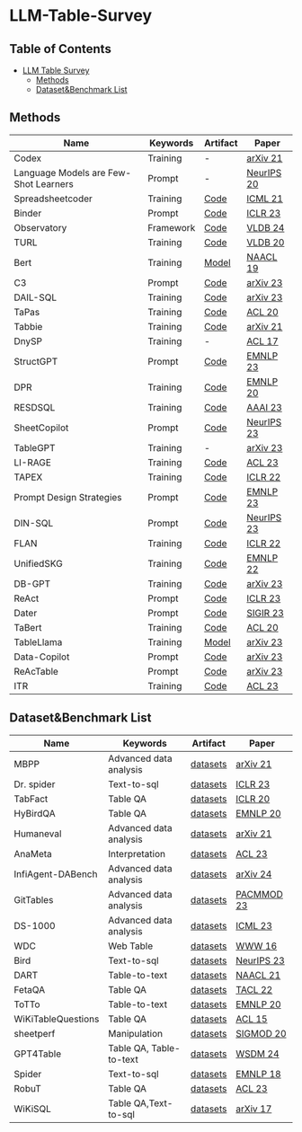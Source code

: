 # LLM-Table-Survey
## Table of Contents

- [LLM Table Survey](#llm-table-survey)
  - [Methods](#Methods)
  - [Dataset&Benchmark List](#datasetbenchmark-list)

## Methods


| Name                                  | Keywords  | Artifact                                                                                 | Paper                                                                                                   |
|---------------------------------------|-----------|------------------------------------------------------------------------------------------|---------------------------------------------------------------------------------------------------------|
| Codex                                 | Training  | -                                                                                        | [arXiv 21](https://arxiv.org/abs/2107.03374)                                                            |
| Language Models are Few-Shot Learners | Prompt    | -                                                                                        | [NeurIPS 20](https://proceedings.neurips.cc/paper/2020/file/1457c0d6bfcb4967418bfb8ac142f64a-Paper.pdf) |
| Spreadsheetcoder                      | Training  | [Code](https://github.com/google-research/google-research/tree/master/spreadsheet_coder) | [ICML 21](https://arxiv.org/abs/2106.15339)                                                             |
| Binder                                | Prompt    | [Code](https://github.com/xlang-ai/Binder)                                               | [ICLR 23](https://arxiv.org/abs/2210.02875)                                                             |
| Observatory                           | Framework | [Code](https://github.com/superctj/observatory)                                          | [VLDB 24](https://arxiv.org/abs/2310.07736v3)                                                           |
| TURL                                  | Training  | [Code](https://github.com/sunlab-osu/TURL)                                               | [VLDB 20](https://arxiv.org/abs/2006.14806)                                                             |
| Bert                                  | Training  | [Model](https://huggingface.co/docs/transformers/model_doc/bert)                         | [NAACL 19](https://arxiv.org/abs/1810.04805)                                                            |
| C3                                    | Prompt    | [Code](https://arxiv.org/abs/2307.07306)                                                 | [arXiv 23](https://arxiv.org/abs/2307.07306)                                                            |
| DAIL-SQL                              | Training  | [Code](https://github.com/taoyds/test-suite-sql-eval)                                    | [arXiv 23](https://arxiv.org/abs/2308.15363)                                                            |
| TaPas                                 | Training  | [Code](https://github.com/google-research/tapas)                                         | [ACL 20](https://arxiv.org/abs/2004.02349)                                                              |
| Tabbie                                | Training  | [Code](https://github.com/SFIG611/tabbie)                                                | [arXiv 21](https://arxiv.org/abs/2105.02584)                                                            |
| DnySP                                 | Training  | -                                                                                        | [ACL 17](https://aclanthology.org/P17-1167/)                                                            |
| StructGPT                             | Prompt    | [Code](https://github.com/RUCAIBox/StructGPT)                                            | [EMNLP 23](https://arxiv.org/abs/2305.09645)                                                            |
| DPR                                   | Training  | [Code](https://github.com/facebookresearch/DPR)                                          | [EMNLP 20](https://arxiv.org/abs/2004.04906)                                                            |
| RESDSQL                               | Training  | [Code](https://github.com/RUCKBReasoning/RESDSQL)                                        | [AAAI 23](https://arxiv.org/abs/2302.05965)                                                             |
| SheetCopilot                          | Prompt    | [Code](https://sheetcopilot.github.io/)                                                  | [NeurIPS 23](https://arxiv.org/abs/2305.19308)                                                          |
| TableGPT                              | Training  | -                                                                                        | [arXiv 23](https://arxiv.org/abs/2310.09263v1)                                                          |
| LI-RAGE                               | Training  | [Code](https://github.com/amazon-science/robust-tableqa)                                 | [ACL 23](https://aclanthology.org/2023.acl-short.133/)                                                  |
| TAPEX                                 | Training  | [Code](https://github.com/microsoft/Table-Pretraining)                                   | [ICLR 22](https://arxiv.org/abs/2107.07653)                                                             |
| Prompt Design Strategies              | Prompt    | [Code](https://github.com/linyongnan/STRIKE)                                             | [EMNLP 23](https://arxiv.org/abs/2305.12586)                                                            |
| DIN-SQL                               | Prompt    | [Code](https://github.com/MohammadrezaPourreza/Few-shot-NL2SQL-with-prompting)           | [NeurIPS 23](https://arxiv.org/abs/2304.11015)                                                          |
| FLAN                                  | Training  | [Code](https://github.com/google-research/FLAN)                                          | [ICLR 22](https://arxiv.org/abs/2109.01652)                                                             |
| UnifiedSKG                            | Training  | [Code](https://github.com/xlang-ai/UnifiedSKG)                                           | [EMNLP 22](https://arxiv.org/abs/2201.05966)                                                            |
| DB-GPT                                | Training  | [Code](https://github.com/eosphoros-ai/DB-GPT)                                           | [arXiv 23](https://arxiv.org/abs/2312.17449)                                                            |
| ReAct                                 | Prompt    | [Code](https://react-lm.github.io/)                                                      | [ICLR 23](https://arxiv.org/abs/2210.03629)                                                             |
| Dater                                 | Prompt    | [Code](https://github.com/AlibabaResearch/DAMO-ConvAI)                                   | [SIGIR 23](https://arxiv.org/abs/2301.13808)                                                            |
| TaBert                                | Training  | [Code](http://fburl.com/TaBERT)                                                          | [ACL 20](https://arxiv.org/abs/2005.08314)                                                              |
| TableLlama                            | Training  | [Model](https://huggingface.co/osunlp/TableLlama)                                        | [arXiv 23](https://arxiv.org/abs/2311.09206)                                                            |
| Data-Copilot                          | Prompt    | [Code](https://github.com/zwq2018/Data-Copilot)                                          | [arXiv 23](https://arxiv.org/abs/2306.07209)                                                            |
| ReAcTable                             | Prompt    | [Code](https://github.com/yunjiazhang/ReAcTable.git)                                     | [arXiv 23](https://arxiv.org/abs/2310.00815)                                                            |
| ITR                                   | Training  | [Code](https://github.com/amazon-science/robust-tableqa)                                 | [ACL 23](https://aclanthology.org/2023.acl-long.551/)                                                                                                     |

## Dataset&Benchmark List


| Name               | Keywords                  | Artifact                                                                 | Paper                                                       |
|--------------------|---------------------------|--------------------------------------------------------------------------|-------------------------------------------------------------|
| MBPP               | Advanced data analysis    | [datasets](https://huggingface.co/datasets/mbpp)                         | [arXiv 21](https://arxiv.org/abs/2108.07732)                |
| Dr. spider         | Text-to-sql               | [datasets](https://github.com/awslabs/diagnostic-robustness-text-to-sql) | [ICLR 23](https://arxiv.org/abs/2301.08881)                 |
| TabFact            | Table QA                  | [datasets](https://tabfact.github.io/)                                   | [ICLR 20](https://arxiv.org/abs/1909.02164)                 |
| HyBirdQA           | Table QA                  | [datasets](https://github.com/wenhuchen/HybridQA)                        | [EMNLP 20](https://arxiv.org/abs/2004.07347)                |
| Humaneval          | Advanced data analysis    | [datasets](https://github.com/openai/human-eval)                         | [arXiv 21](https://arxiv.org/abs/2107.03374)                |
| AnaMeta            | Interpretation            | [datasets](https://github.com/microsoft/AnaMeta)                         | [ACL 23](https://arxiv.org/abs/2209.00946)                  |
| InfiAgent-DABench  | Advanced data analysis    | [datasets](https://arxiv.org/abs/2401.05507)                             | [arXiv 24](https://arxiv.org/abs/2401.05507)                |
| GitTables          | Advanced data analysis    | [datasets](https://gittables.github.io/)                                 | [PACMMOD 23](https://arxiv.org/abs/2106.07258)              |
| DS-1000            | Advanced data analysis    | [datasets](https://ds1000-code-gen.github.io/)                           | [ICML 23](https://arxiv.org/abs/2211.11501)                 |
| WDC                | Web Table                 | [datasets](https://webdatacommons.org/)                                  | [WWW 16](https://dl.acm.org/doi/10.1145/2872518.2889386)    |
| Bird               | Text-to-sql               | [datasets](https://bird-bench.github.io/)                                | [NeurIPS 23](https://arxiv.org/abs/2305.03111)              |
| DART               | Table-to-text             | [datasets](https://github.com/Yale-LILY/dart)                            | [NAACL 21](https://arxiv.org/abs/2007.02871)                |
| FetaQA             | Table QA                  | [datasets](https://github.com/Yale-LILY/FeTaQA)                          | [TACL 22](https://arxiv.org/abs/2104.00369)                 |
| ToTTo              | Table-to-text             | [datasets](https://github.com/google-research-datasets/totto)            | [EMNLP 20](https://arxiv.org/abs/2004.14373)                |
| WiKiTableQuestions | Table QA                  | [datasets](https://github.com/ppasupat/WikiTableQuestions)               | [ACL 15](https://arxiv.org/abs/1508.00305)                  |
| sheetperf          | Manipulation              | [datasets](https://github.com/dataspread/spreadsheet-benchmark)          | [SIGMOD 20](https://dl.acm.org/doi/10.1145/3318464.3389782) |
| GPT4Table          | Table QA,   Table-to-text | [datasets](https://github.com/Y-Sui/GPT4Table)                           | [WSDM 24](https://arxiv.org/abs/2305.13062)                 |
| Spider             | Text-to-sql               | [datasets](https://yale-lily.github.io/spider)                           | [EMNLP 18](https://arxiv.org/abs/1809.08887)                |
| RobuT              | Table QA                  | [datasets](https://github.com/yilunzhao/RobuT)                           | [ACL 23](https://arxiv.org/abs/2306.14321)                  |
| WiKiSQL            | Table QA,Text-to-sql      | [datasets](https://github.com/salesforce/WikiSQL)                        | [arXiv 17](https://arxiv.org/abs/1709.00103)                                                |
